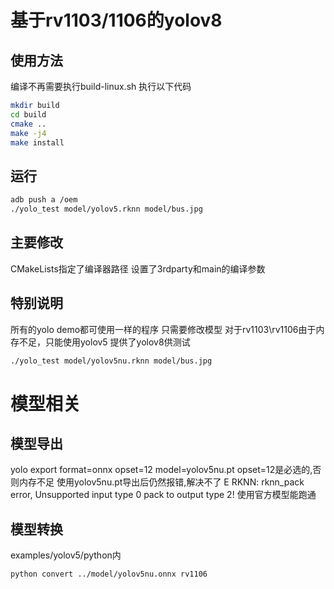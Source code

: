 # 基于rv1103/1106的yolov8
## 使用方法
编译不再需要执行build-linux.sh
执行以下代码
```sh
mkdir build
cd build
cmake ..
make -j4
make install
```
## 运行
```sh
adb push a /oem
./yolo_test model/yolov5.rknn model/bus.jpg
```
## 主要修改
CMakeLists指定了编译器路径
设置了3rdparty和main的编译参数
## 特别说明
所有的yolo demo都可使用一样的程序
只需要修改模型
对于rv1103\rv1106由于内存不足，只能使用yolov5
提供了yolov8供测试
```sh
./yolo_test model/yolov5nu.rknn model/bus.jpg
```
# 模型相关
## 模型导出
yolo export format=onnx opset=12 model=yolov5nu.pt
opset=12是必选的,否则内存不足
使用yolov5nu.pt导出后仍然报错,解决不了
E RKNN: rknn_pack error, Unsupported input type 0 pack to output type 2!
使用官方模型能跑通
## 模型转换
examples/yolov5/python内
```sh
python convert ../model/yolov5nu.onnx rv1106
```
